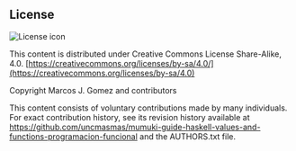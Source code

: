 ## License
![License icon](https://licensebuttons.net/l/by-sa/3.0/88x31.png)

This content is distributed under Creative Commons License Share-Alike, 4.0. [https://creativecommons.org/licenses/by-sa/4.0/](https://creativecommons.org/licenses/by-sa/4.0)

Copyright Marcos J. Gomez and contributors

This content consists of voluntary contributions made by many
individuals. For exact contribution history, see its revision history
available at https://github.com/uncmasmas/mumuki-guide-haskell-values-and-functions-programacion-funcional and the AUTHORS.txt file.

